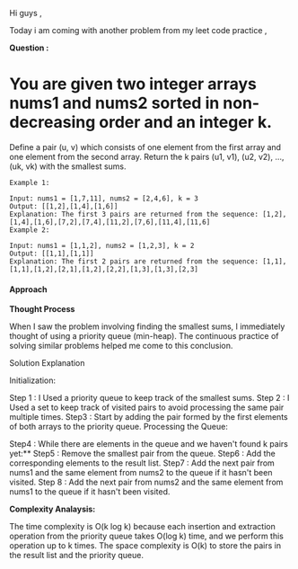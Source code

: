 Hi guys , 

Today i am coming with another problem from my leet code practice , 

**Question :** 

# You are given two integer arrays nums1 and nums2 sorted in non-decreasing order and an integer k.
Define a pair (u, v) which consists of one element from the first array and one element from the second array.
Return the k pairs (u1, v1), (u2, v2), ..., (uk, vk) with the smallest sums.


```
Example 1:

Input: nums1 = [1,7,11], nums2 = [2,4,6], k = 3
Output: [[1,2],[1,4],[1,6]]
Explanation: The first 3 pairs are returned from the sequence: [1,2],[1,4],[1,6],[7,2],[7,4],[11,2],[7,6],[11,4],[11,6]
Example 2:

Input: nums1 = [1,1,2], nums2 = [1,2,3], k = 2
Output: [[1,1],[1,1]]
Explanation: The first 2 pairs are returned from the sequence: [1,1],[1,1],[1,2],[2,1],[1,2],[2,2],[1,3],[1,3],[2,3]
```



#### Approach
**Thought Process**

When I saw the problem involving finding the smallest sums, I immediately thought of using a priority queue (min-heap). The continuous practice of solving similar problems helped me come to this conclusion.

Solution Explanation

Initialization:

Step 1 : I Used a priority queue to keep track of the smallest sums.
Step 2 : I Used a set to keep track of visited pairs to avoid processing the same pair multiple times.
Step3  : Start by adding the pair formed by the first elements of both arrays to the priority queue.
          Processing the Queue:

Step4 : While there are elements in the queue and we haven't found k pairs yet:**
Step5 : Remove the smallest pair from the queue.
Step6 : Add the corresponding elements to the result list.
Step7 : Add the next pair from nums1 and the same element from nums2 to the queue if it hasn't been visited.
Step 8 : Add the next pair from nums2 and the same element from nums1 to the queue if it hasn't been visited.


**Complexity Analaysis:**

The time complexity is O(k log k) because each insertion and extraction operation from the priority queue takes O(log k) time, and we perform this operation up to k times.
The space complexity is O(k) to store the pairs in the result list and the priority queue.



